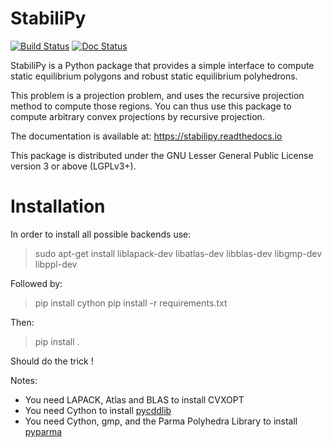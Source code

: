 StabiliPy
=========

[![Build Status](https://travis-ci.org/haudren/stabilipy.svg?branch=master)](https://travis-ci.org/haudren/stabilipy) [![Doc Status](https://readthedocs.org/projects/stabilipy/badge/)](https://stabilipy.readthedocs.io)

StabiliPy is a Python package that provides a simple interface to compute
static equilibrium polygons and robust static equilibrium polyhedrons.

This problem is a projection problem, and uses the recursive projection
method to compute those regions. You can thus use this package to compute
arbitrary convex projections by recursive projection.

The documentation is available at:
https://stabilipy.readthedocs.io

This package is distributed under the GNU Lesser General Public License version 3
or above (LGPLv3+).

Installation
============

In order to install all possible backends use:
> sudo apt-get install liblapack-dev libatlas-dev libblas-dev libgmp-dev libppl-dev

Followed by:
> pip install cython
> pip install -r requirements.txt

Then:
> pip install .

Should do the trick !

Notes:
- You need LAPACK, Atlas and BLAS to install CVXOPT
- You need Cython to install [pycddlib](https://github.com/mcmtroffaes/pycddlib)
- You need Cython, gmp, and the Parma Polyhedra Library to install [pyparma](https://github.com/haudren/pyparma)
